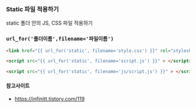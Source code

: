 ### Static 파일 적용하기

static 폴더 안의 JS, CSS 파일 적용하기

### ```url_for('폴더이름',filename='파일이름')```

```html
<link href="{{ url_for('static', filename='style.css') }}" rel="stylesheet">

<script src="{{ url_for('static', filename='script.js') }}" > </script>

<script src="{{ url_for('static', filename='js/script.js') }}" > </script>
```

#### 참고사이트
- https://infinitt.tistory.com/119
